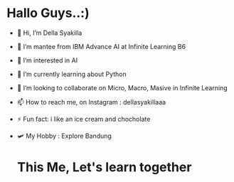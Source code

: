# Hallo Guys..:)
- 👋 Hi, I’m Della Syakilla
- 👋 I’m mantee from IBM Advance AI at Infinite Learning B6
- 👀 I’m interested in AI
- 🌱 I’m currently learning about Python
- 💞️ I’m looking to collaborate on Micro, Macro, Masive in Infinite Learning
- 📫 How to reach me, on Instagram : dellasyakillaaa
- ⚡ Fun fact: i like an ice cream and chocholate
- 🛩️ My Hobby : Explore Bandung

  # This Me, Let's learn together
